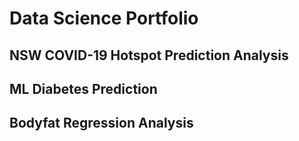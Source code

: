 # Data Science Portfolio

## NSW COVID-19 Hotspot Prediction Analysis

## ML Diabetes Prediction

## Bodyfat Regression Analysis
